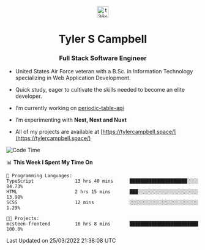 <p align="center">
<a href="https://www.linkedin.com/in/t36campbell" target="blank"><img align="center" src="https://ik.imagekit.io/t36campbell/Portfolio/linkedin.png.original_m8bbGgPh6.png" alt="t36campbell" height="30" width="30" /></a>
</p>
<h1 align="center">Tyler S Campbell</h1>
<h3 align="center">Full Stack Software Engineer</h3>

* United States Air Force veteran with a B.Sc. in Information Technology specializing in Web Application Development. 

* Quick study, eager to cultivate the skills needed to become an elite developer.

* I’m currently working on [periodic-table-api](https://github.com/t36campbell/periodic-table-api)

* I’m experimenting with **Nest, Next and Nuxt**

* All of my projects are available at [https://tylercampbell.space/](https://tylercampbell.space/)

<!--START_SECTION:waka-->
![Code Time](http://img.shields.io/badge/Code%20Time-1%2C526%20hrs%201%20min-blue)

📊 **This Week I Spent My Time On** 

```text
💬 Programming Languages: 
TypeScript               13 hrs 40 mins      █████████████████████░░░░   84.73% 
HTML                     2 hrs 15 mins       ███░░░░░░░░░░░░░░░░░░░░░░   13.98% 
SCSS                     12 mins             ░░░░░░░░░░░░░░░░░░░░░░░░░   1.29%

🐱‍💻 Projects: 
mcsteen-frontend         16 hrs 8 mins       █████████████████████████   100.0%

```


 Last Updated on 25/03/2022 21:38:08 UTC
<!--END_SECTION:waka-->
